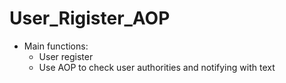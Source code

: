 # User_Rigister_AOP
+ Main functions:
  + User register
  + Use AOP to check user authorities and notifying with text
